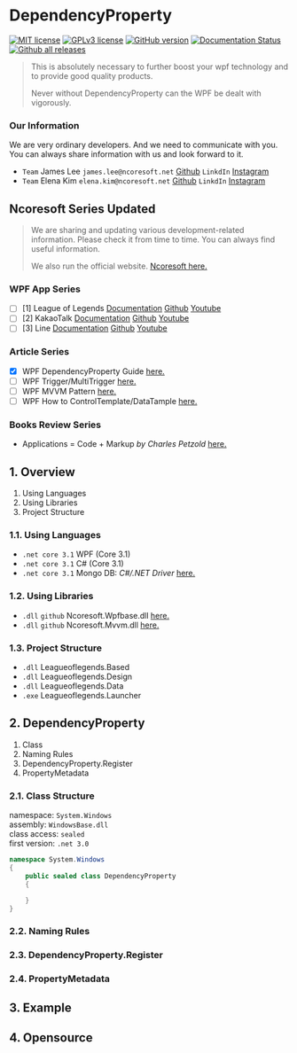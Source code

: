 # DependencyProperty
[![MIT license](https://img.shields.io/badge/License-MIT-blue.svg)](https://lbesson.mit-license.org/)
[![GPLv3 license](https://img.shields.io/badge/License-GPLv3-blue.svg)](http://perso.crans.org/besson/LICENSE.html)
[![GitHub version](https://badge.fury.io/gh/Naereen%2FStrapDown.js.svg)](https://github.com/Naereen/StrapDown.js)
[![Documentation Status](https://readthedocs.org/projects/ansicolortags/badge/?version=latest)](http://ansicolortags.readthedocs.io/?badge=latest)
[![Github all releases](https://img.shields.io/github/downloads/Naereen/StrapDown.js/total.svg)](https://GitHub.com/Naereen/StrapDown.js/releases/)

> This is absolutely necessary to further boost your wpf technology and to provide good quality products.
>
> Never without DependencyProperty can the WPF be dealt with vigorously.

### Our Information
We are very ordinary developers. And we need to communicate with you.   
You can always share information with us and look forward to it.   
* `Team` James Lee `james.lee@ncoresoft.net` [Github]() `LinkdIn` [Instagram](https://instagram.com)
* `Team` Elena Kim `elena.kim@ncoresoft.net` [Github]() `LinkdIn` [Instagram](https://instagram.com)

## Ncoresoft Series Updated
> We are sharing and updating various development-related information. Please check it from time to time. You can always find useful information.
> 
> We also run the official website. [Ncoresoft here.](https://ncoresoft.net)

### WPF App Series

- [ ] [1] League of Legends
  [Documentation](https://naver.com)
  [Github](https://naver.com)
  [Youtube](https://naver.com)
- [ ] [2] KakaoTalk
  [Documentation](https://github.com/ncoresoftopensource/kakaomessenger)
  [Github](https://github.com/ncoresoftopensource/kakaomessenger)
  [Youtube](https://github.com/ncoresoftopensource/kakaomessenger)
- [ ] [3] Line
  [Documentation](https://naver.com)
  [Github](https://naver.com)
  [Youtube](https://naver.com)

### Article Series
- [x] WPF DependencyProperty Guide [here.](https://github.com/ncoresoftopensource/dependencyproperty)
- [ ] WPF Trigger/MultiTrigger [here.](https://google.com)
- [ ] WPF MVVM Pattern [here.](https://google.com)
- [ ] WPF How to ControlTemplate/DataTample [here.](https://google.com)

### Books Review Series
- Applications = Code + Markup *by Charles Petzold* [here.](https://google.com)

## 1. Overview
1. Using Languages
2. Using Libraries
3. Project Structure

### 1.1. Using Languages
- `.net core 3.1` WPF (Core 3.1)
- `.net core 3.1` C# (Core 3.1)
- `.net core 3.1` Mongo DB: *C#/.NET Driver* [here.](https://docs.mongodb.com/drivers/csharp)
### 1.2. Using Libraries
- `.dll` `github` Ncoresoft.Wpfbase.dll [here.](https://github.com)
- `.dll` `github` Ncoresoft.Mvvm.dll [here.](https://github.com)
### 1.3. Project Structure
- `.dll` Leagueoflegends.Based
- `.dll` Leagueoflegends.Design
- `.dll` Leagueoflegends.Data
- `.exe` Leagueoflegends.Launcher

## 2. DependencyProperty
1. Class
2. Naming Rules
3. DependencyProperty.Register
4. PropertyMetadata

### 2.1. Class Structure
namespace: `System.Windows`   
assembly: `WindowsBase.dll`   
class access: `sealed`   
first version: `.net 3.0`
```csharp
namespace System.Windows
{
    public sealed class DependencyProperty
    {

    }   
}
```

### 2.2. Naming Rules



### 2.3. DependencyProperty.Register

### 2.4. PropertyMetadata

## 3. Example

## 4. Opensource
